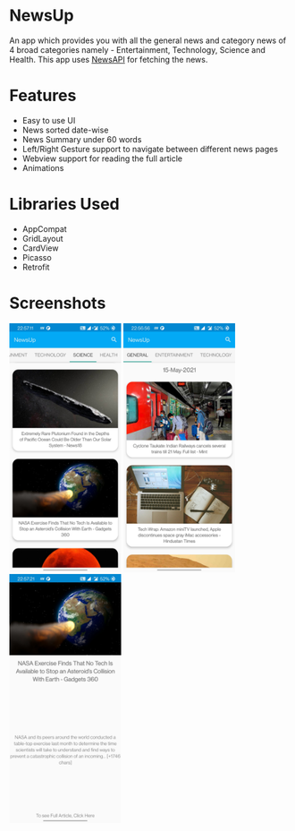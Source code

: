 # NewsUp
An app which provides you with all the general news and category news of 4 broad categories namely - Entertainment, Technology, Science and Health. This app uses [NewsAPI](https://newsapi.org/) for fetching the news.

# Features
<ul>
  <li>Easy to use UI</li>
  <li>News sorted date-wise</li>
  <li>News Summary under 60 words</li>
  <li>Left/Right Gesture support to navigate between different news pages</li>
  <li>Webview support for reading the full article</li>
  <li>Animations</li>
</ul>

# Libraries Used
<ul>
  <li>AppCompat</li>
  <li>GridLayout</li>
  <li>CardView</li>
  <li>Picasso</li>
  <li>Retrofit</li>
</ul>

# Screenshots
<img src="/screenshots/screenshot_1.jpg" width="200"/> <img src="/screenshots/screenshot_2.jpg" width="200"/> <img src="/screenshots/screenshot_3.jpg" width="200"/> <br>
